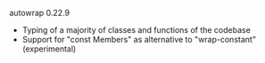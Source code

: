 autowrap 0.22.9

- Typing of a majority of classes and functions of the codebase
- Support for "const Members" as alternative to "wrap-constant" (experimental)